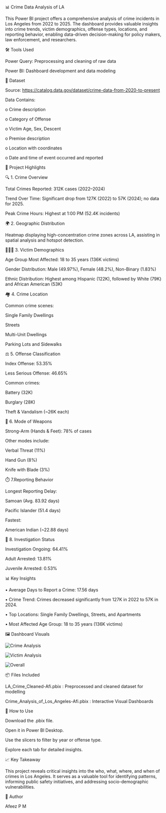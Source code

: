 📊 Crime Data Analysis of LA	

	 
	
This Power BI project offers a comprehensive analysis of crime incidents in Los Angeles from 2022 to 2025. The dashboard provides valuable insights into crime trends, victim demographics, offense types, locations, and reporting behavior, enabling data-driven decision-making for policy makers, law enforcement, and researchers.


🛠️ Tools Used


Power Query: Preprocessing and cleaning of raw data

Power BI: Dashboard development and data modeling


📁 Dataset


Source: https://catalog.data.gov/dataset/crime-data-from-2020-to-present 

Data Contains:

 o	Crime description
    
 o	Category of Offense
   
 o	Victim Age, Sex, Descent
    
 o	Premise description
    
 o	Location with coordinates
    
 o	Date and time of event occurred and reported




📌 Project Highlights


🔍 1. Crime Overview


Total Crimes Reported: 312K cases (2022–2024)

Trend Over Time: Significant drop from 127K (2022) to 57K (2024); no data for 2025.

Peak Crime Hours: Highest at 1:00 PM (52.4K incidents)



🌍 2. Geographic Distribution


Heatmap displaying high-concentration crime zones across LA, assisting in spatial analysis and hotspot detection.



🧑‍🤝‍🧑 3. Victim Demographics


Age Group Most Affected: 18 to 35 years (136K victims)

Gender Distribution: Male (49.97%), Female (48.2%), Non-Binary (1.83%)

Ethnic Distribution: Highest among Hispanic (122K), followed by White (79K) and African American (53K)



🏘️ 4. Crime Location


Common crime scenes:

Single Family Dwellings

Streets

Multi-Unit Dwellings

Parking Lots and Sidewalks



⚖️ 5. Offense Classification


Index Offense: 53.35%

Less Serious Offense: 46.65%


Common crimes:


Battery (32K)

Burglary (28K)

Theft & Vandalism (~26K each)



🔫 6. Mode of Weapons


Strong-Arm (Hands & Feet): 78% of cases

Other modes include:

Verbal Threat (11%)

Hand Gun (8%)

Knife with Blade (3%)



⏱️ 7.Reporting Behavior


Longest Reporting Delay:

Samoan (Avg. 83.92 days)

Pacific Islander (51.4 days)

Fastest:

American Indian (~22.88 days)


🚓 8. Investigation Status


Investigation Ongoing: 64.41%

Adult Arrested: 13.81%

Juvenile Arrested: 0.53%


📊 Key Insights


•	Average Days to Report a Crime: 17.56 days


•	Crime Trend: Crimes decreased significantly from 127K in 2022 to 57K in 2024.

 
•	Top Locations: Single Family Dwellings, Streets, and Apartments


•	Most Affected Age Group: 18 to 35 years (136K victims)



🖼️ Dashboard Visuals



![Crime Analysis](https://github.com/user-attachments/assets/c490f98a-008e-469a-99f2-58ad3455077e)


![Victim Analysis ](https://github.com/user-attachments/assets/23f1da34-d473-4eb9-a7ca-c1be4c55b60b)

    
![Overall](https://github.com/user-attachments/assets/3ddbc6d7-9891-417e-973a-0cbb197a8149)


📦 Files Included

LA_Crime_Cleaned-Afi.pbix : Preprocessed and cleaned dataset for modelling

Crime_Analysis_of_Los_Angeles-Afi.pbix : Interactive Visual Dashboards


📌 How to Use


Download the .pbix file.

Open it in Power BI Desktop.

Use the slicers to filter by year or offense type.

Explore each tab for detailed insights.


📈 Key Takeaway

This project reveals critical insights into the who, what, where, and when of crimes in Los Angeles. It serves as a valuable tool for identifying patterns, informing public safety initiatives, and addressing socio-demographic vulnerabilities.


👤 Author

Afeez P M


